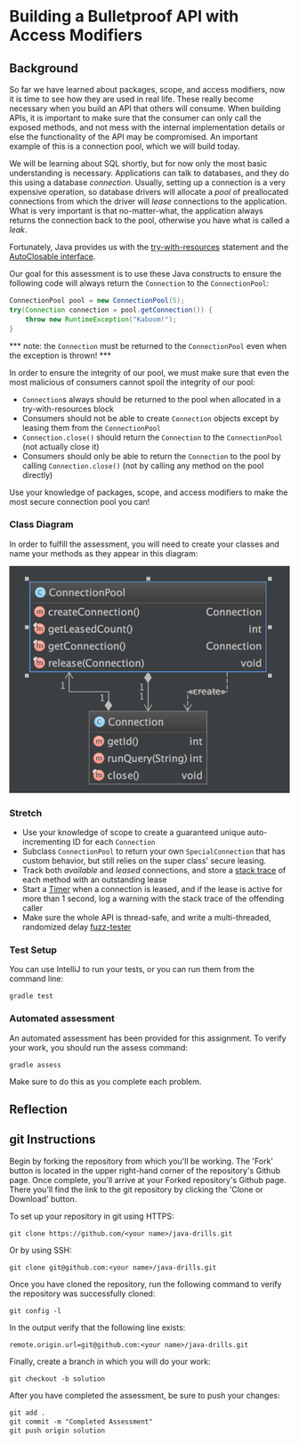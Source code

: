 # Building a Bulletproof API with Access Modifiers

## Background

So far we have learned about packages, scope, and access modifiers, now it is time to see how they are used in real life. These really become necessary when you build an API that others will consume. When building APIs, it is important to make sure that the consumer can only call the exposed methods, and not mess with the internal implementation details or else the functionality of the API may be compromised. An important example of this is a connection pool, which we will build today. 
  
We will be learning about SQL shortly, but for now only the most basic understanding is necessary. Applications can talk to databases, and they do this using a database _connection_. Usually, setting up a connection is a very expensive operation, so database drivers will allocate a _pool_ of preallocated connections from which the driver will _lease_ connections to the application. What is very important is that no-matter-what, the application always returns the connection back to the pool, otherwise you have what is called a _leak_.

Fortunately, Java provides us with the [try-with-resources](https://docs.oracle.com/javase/tutorial/essential/exceptions/tryResourceClose.html) statement and the [AutoClosable interface](https://docs.oracle.com/javase/8/docs/api/java/lang/AutoCloseable.html).

Our goal for this assessment is to use these Java constructs to ensure the following code will always return the `Connection` to the `ConnectionPool`:

```java
ConnectionPool pool = new ConnectionPool(5);
try(Connection connection = pool.getConnection()) {
    throw new RuntimeException("Kaboom!");
}
```

*** note: the `Connection` must be returned to the `ConnectionPool` even when the exception is thrown! ***

In order to ensure the integrity of our pool, we must make sure that even the most malicious of consumers cannot spoil the integrity of our pool:

- `Connection`s always should be returned to the pool when allocated in a try-with-resources block
- Consumers should not be able to create `Connection` objects except by leasing them from the `ConnectionPool`
- `Connection.close()` should return the `Connection` to the `ConnectionPool` (not actually close it)
- Consumers should only be able to return the `Connection` to the pool by calling `Connection.close()` (not by calling any method on the pool directly)

Use your knowledge of packages, scope, and access modifiers to make the most secure connection pool you can!

### Class Diagram

In order to fulfill the assessment, you will need to create your classes and name your methods as they appear in this diagram:

![classes](images/class-diagram.png)

### Stretch

- Use your knowledge of scope to create a guaranteed unique auto-incrementing ID for each `Connection`
- Subclass `ConnectionPool` to return your own `SpecialConnection` that has custom behavior, but still relies on the super class' secure leasing.
- Track both _available_ and _leased_ connections, and store a [stack trace](http://stackoverflow.com/questions/1069066/get-current-stack-trace-in-java) of each method with an outstanding lease
- Start a [Timer](https://docs.oracle.com/javase/7/docs/api/java/util/Timer.html) when a connection is leased, and if the lease is active for more than 1 second, log a warning with the stack trace of the offending caller
- Make sure the whole API is thread-safe, and write a multi-threaded, randomized delay [fuzz-tester](http://techblog.netflix.com/2012/07/chaos-monkey-released-into-wild.html)
 
### Test Setup

You can use IntelliJ to run your tests, or you can run them from the command line:

```
gradle test
```

### Automated assessment

An automated assessment has been provided for this assignment. To verify your work, you should run the assess command:

```
gradle assess
```

Make sure to do this as you complete each problem.

## Reflection



## git Instructions

Begin by forking the repository from which you'll be working. The 'Fork' button is located in the upper right-hand corner of the repository's Github page. Once complete, you'll arrive at your Forked repository's Github page. There you'll find the link to the git repository by clicking the 'Clone or Download' button.

To set up your repository in git using HTTPS:

	git clone https://github.com/<your name>/java-drills.git

Or by using SSH:

	git clone git@github.com:<your name>/java-drills.git

Once you have cloned the repository, run the following command to verify the repository was successfully cloned:

	git config -l

In the output verify that the following line exists:

	remote.origin.url=git@github.com:<your name>/java-drills.git

Finally, create a branch in which you will do your work:

    git checkout -b solution

After you have completed the assessment, be sure to push your changes:

    git add .
    git commit -m "Completed Assessment"
    git push origin solution

